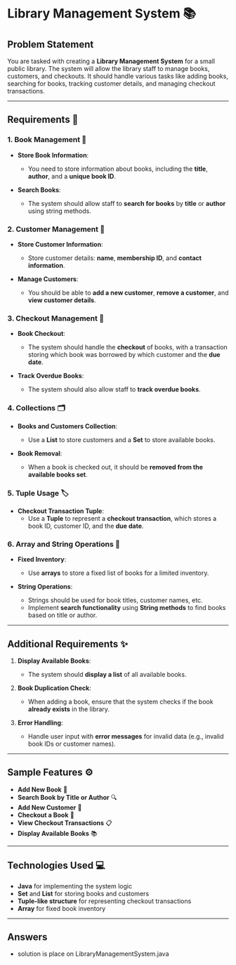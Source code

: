 # Library Management System 📚

## Problem Statement

You are tasked with creating a **Library Management System** for a small public library. The system will allow the library staff to manage books, customers, and checkouts. It should handle various tasks like adding books, searching for books, tracking customer details, and managing checkout transactions.

---

## Requirements 📝

### 1. **Book Management 📖**

- **Store Book Information**:
  - You need to store information about books, including the **title**, **author**, and a **unique book ID**.
  
- **Search Books**:
  - The system should allow staff to **search for books** by **title** or **author** using string methods.

### 2. **Customer Management 👥**

- **Store Customer Information**:
  - Store customer details: **name**, **membership ID**, and **contact information**.
  
- **Manage Customers**:
  - You should be able to **add a new customer**, **remove a customer**, and **view customer details**.

### 3. **Checkout Management 📅**

- **Book Checkout**:
  - The system should handle the **checkout** of books, with a transaction storing which book was borrowed by which customer and the **due date**.

- **Track Overdue Books**:
  - The system should also allow staff to **track overdue books**.

### 4. **Collections 🗂️**

- **Books and Customers Collection**:
  - Use a **List** to store customers and a **Set** to store available books.

- **Book Removal**:
  - When a book is checked out, it should be **removed from the available books set**.

### 5. **Tuple Usage 🏷️**

- **Checkout Transaction Tuple**:
  - Use a **Tuple** to represent a **checkout transaction**, which stores a book ID, customer ID, and the **due date**.

### 6. **Array and String Operations 🧮**

- **Fixed Inventory**:
  - Use **arrays** to store a fixed list of books for a limited inventory.
  
- **String Operations**:
  - Strings should be used for book titles, customer names, etc.
  - Implement **search functionality** using **String methods** to find books based on title or author.

---

## Additional Requirements ✨

1. **Display Available Books**:
   - The system should **display a list** of all available books.

2. **Book Duplication Check**:
   - When adding a book, ensure that the system checks if the book **already exists** in the library.

3. **Error Handling**:
   - Handle user input with **error messages** for invalid data (e.g., invalid book IDs or customer names).

---

## Sample Features ⚙️

- **Add New Book** 📘
- **Search Book by Title or Author** 🔍
- **Add New Customer** 👤
- **Checkout a Book** 📅
- **View Checkout Transactions** 📋
- **Display Available Books** 📚

---

## Technologies Used 💻

- **Java** for implementing the system logic
- **Set** and **List** for storing books and customers
- **Tuple-like structure** for representing checkout transactions
- **Array** for fixed book inventory

---
## Answers
- solution is place on LibraryManagementSystem.java
